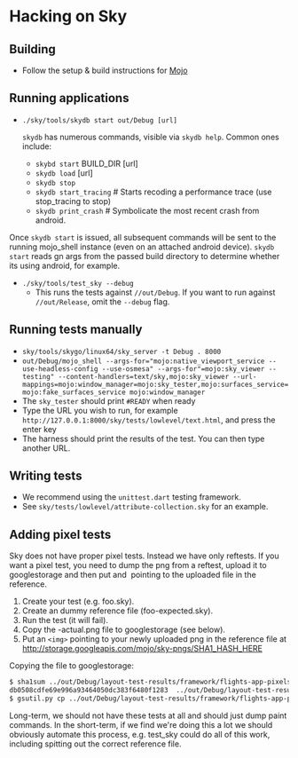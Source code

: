 Hacking on Sky
==============

Building
--------

* Follow the setup & build instructions for [Mojo](https://github.com/domokit/mojo)

Running applications
--------------------

* ``./sky/tools/skydb start out/Debug [url]``

    `skydb` has numerous commands, visible via `skydb help`.  Common ones include:
    * `skybd start` BUILD_DIR [url]
    * `skydb load` [url]
    * `skydb stop`
    * `skydb start_tracing` # Starts recoding a performance trace (use stop_tracing to stop)
    * `skydb print_crash` # Symbolicate the most recent crash from android.

Once `skydb start` is issued, all subsequent commands will be sent to
the running mojo_shell instance (even on an attached android device).
`skydb start` reads gn args from the passed build directory to
determine whether its using android, for example.

* ``./sky/tools/test_sky --debug``
  * This runs the tests against ``//out/Debug``. If you want to run against
    ``//out/Release``, omit the ``--debug`` flag.

Running tests manually
----------------------

* ``sky/tools/skygo/linux64/sky_server -t Debug . 8000``
* ``out/Debug/mojo_shell --args-for="mojo:native_viewport_service --use-headless-config --use-osmesa" --args-for"=mojo:sky_viewer --testing" --content-handlers=text/sky,mojo:sky_viewer --url-mappings=mojo:window_manager=mojo:sky_tester,mojo:surfaces_service=mojo:fake_surfaces_service mojo:window_manager``
* The ``sky_tester`` should print ``#READY`` when ready
* Type the URL you wish to run, for example ``http://127.0.0.1:8000/sky/tests/lowlevel/text.html``, and press the enter key
* The harness should print the results of the test.  You can then type another URL.

Writing tests
-------------

* We recommend using the ``unittest.dart`` testing framework.
* See ``sky/tests/lowlevel/attribute-collection.sky`` for an example.

Adding pixel tests
------------------

Sky does not have proper pixel tests. Instead we have only reftests.
If you want a pixel test, you need to dump the png from a reftest,
upload it to googlestorage and then put and <img> pointing to the
uploaded file in the reference.

1. Create your test (e.g. foo.sky).
2. Create an dummy reference file (foo-expected.sky).
3. Run the test (it will fail).
4. Copy the -actual.png file to googlestorage (see below).
5. Put an ``<img>`` pointing to your newly uploaded png in the reference file at
http://storage.googleapis.com/mojo/sky-pngs/SHA1_HASH_HERE

Copying the file to googlestorage:
```bash
$ sha1sum ../out/Debug/layout-test-results/framework/flights-app-pixels-actual.png
db0508cdfe69e996a93464050dc383f6480f1283  ../out/Debug/layout-test-results/framework/flights-app-pixels-actual.png
$ gsutil.py cp ../out/Debug/layout-test-results/framework/flights-app-pixels-actual.png gs://mojo/sky-pngs/db0508cdfe69e996a93464050dc383f6480f1283
```

Long-term, we should not have these tests at all and should just
dump paint commands. In the short-term, if we find we're doing this
a lot we should obviously automate this process, e.g. test_sky could
do all of this work, including spitting out the correct reference file.
